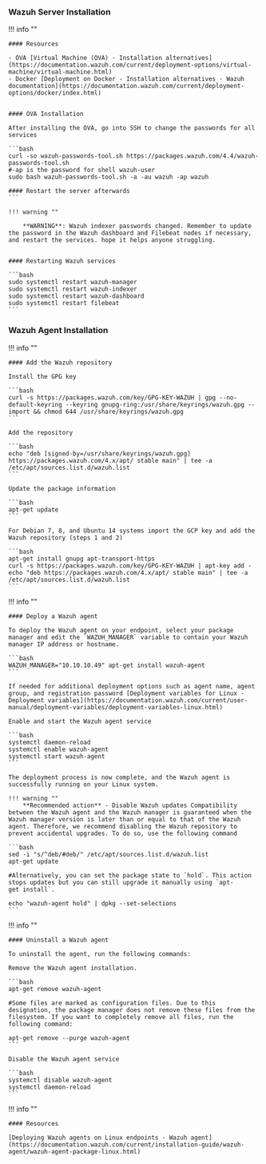 
### Wazuh Server Installation

!!! info ""

    #### Resources
    
    - OVA [Virtual Machine (OVA) - Installation alternatives](https://documentation.wazuh.com/current/deployment-options/virtual-machine/virtual-machine.html)
    - Docker [Deployment on Docker - Installation alternatives · Wazuh documentation](https://documentation.wazuh.com/current/deployment-options/docker/index.html)


    #### OVA Installation 
    
    After installing the OVA, go into SSH to change the passwords for all services

    ```bash
    curl -so wazuh-passwords-tool.sh https://packages.wazuh.com/4.4/wazuh-passwords-tool.sh
    #-ap is the password for shell wazuh-user
    sudo bash wazuh-passwords-tool.sh -a -au wazuh -ap wazuh

    #### Restart the server afterwards
    ```
    
    !!! warning ""

        **WARNING**: Wazuh indexer passwords changed. Remember to update the password in the Wazuh dashboard and Filebeat nodes if necessary, and restart the services. hope it helps anyone struggling.


    #### Restarting Wazuh services

    ```bash
    sudo systemctl restart wazuh-manager
    sudo systemctl restart wazuh-indexer
    sudo systemctl restart wazuh-dashboard
    sudo systemctl restart filebeat
    ```


### Wazuh Agent Installation


!!! info ""

    #### Add the Wazuh repository

    Install the GPG key

    ```bash
    curl -s https://packages.wazuh.com/key/GPG-KEY-WAZUH | gpg --no-default-keyring --keyring gnupg-ring:/usr/share/keyrings/wazuh.gpg --import && chmod 644 /usr/share/keyrings/wazuh.gpg
    ```

    Add the repository

    ```bash
    echo "deb [signed-by=/usr/share/keyrings/wazuh.gpg] https://packages.wazuh.com/4.x/apt/ stable main" | tee -a /etc/apt/sources.list.d/wazuh.list
    ```

    Update the package information

    ```bash
    apt-get update
    ```

    For Debian 7, 8, and Ubuntu 14 systems import the GCP key and add the Wazuh repository (steps 1 and 2)

    ```bash
    apt-get install gnupg apt-transport-https
    curl -s https://packages.wazuh.com/key/GPG-KEY-WAZUH | apt-key add -
    echo "deb https://packages.wazuh.com/4.x/apt/ stable main" | tee -a /etc/apt/sources.list.d/wazuh.list
    ```

!!! info ""

    #### Deploy a Wazuh agent 

    To deploy the Wazuh agent on your endpoint, select your package manager and edit the `WAZUH_MANAGER` variable to contain your Wazuh manager IP address or hostname.

    ```bash
    WAZUH_MANAGER="10.10.10.49" apt-get install wazuh-agent
    ```

    If needed for additional deployment options such as agent name, agent group, and registration password [Deployment variables for Linux - Deployment variables](https://documentation.wazuh.com/current/user-manual/deployment-variables/deployment-variables-linux.html)

    Enable and start the Wazuh agent service

    ```bash
    systemctl daemon-reload
    systemctl enable wazuh-agent
    systemctl start wazuh-agent
    ```

    The deployment process is now complete, and the Wazuh agent is successfully running on your Linux system.

    !!! warning ""
        **Recommended action** - Disable Wazuh updates Compatibility between the Wazuh agent and the Wazuh manager is guaranteed when the Wazuh manager version is later than or equal to that of the Wazuh agent. Therefore, we recommend disabling the Wazuh repository to prevent accidental upgrades. To do so, use the following command

    ```bash
    sed -i "s/^deb/#deb/" /etc/apt/sources.list.d/wazuh.list
    apt-get update

    #Alternatively, you can set the package state to `hold`. This action stops updates but you can still upgrade it manually using `apt-get install`.

    echo "wazuh-agent hold" | dpkg --set-selections
    ```

!!! info ""

    #### Uninstall a Wazuh agent

    To uninstall the agent, run the following commands:

    Remove the Wazuh agent installation.

    ```bash
    apt-get remove wazuh-agent

    #Some files are marked as configuration files. Due to this designation, the package manager does not remove these files from the filesystem. If you want to completely remove all files, run the following command:

    apt-get remove --purge wazuh-agent
    ```

    Disable the Wazuh agent service

    ```bash
    systemctl disable wazuh-agent
    systemctl daemon-reload
    ```

!!! info ""

    #### Resources
    
    [Deploying Wazuh agents on Linux endpoints - Wazuh agent](https://documentation.wazuh.com/current/installation-guide/wazuh-agent/wazuh-agent-package-linux.html)
